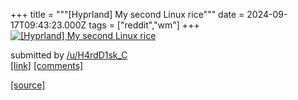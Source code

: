 +++
title = """[Hyprland] My second Linux rice"""
date = 2024-09-17T09:43:23.000Z
tags = ["reddit","wm"]
+++
[![[Hyprland] My second Linux rice](https://preview.redd.it/kaypmyxpbcpd1.png?width=640&crop=smart&auto=webp&s=97ae2e0cef967a95ad3894e1a68a7e1d9a784bb7 "[Hyprland] My second Linux rice")](https://www.reddit.com/r/unixporn/comments/1fiuv6j/hyprland_my_second_linux_rice/)

submitted by [/u/H4rdD1sk\_C](https://www.reddit.com/user/H4rdD1sk_C)  
[\[link\]](https://i.redd.it/kaypmyxpbcpd1.png) [\[comments\]](https://www.reddit.com/r/unixporn/comments/1fiuv6j/hyprland_my_second_linux_rice/)

[[source]](https://www.reddit.com/r/unixporn/comments/1fiuv6j/hyprland_my_second_linux_rice/)
